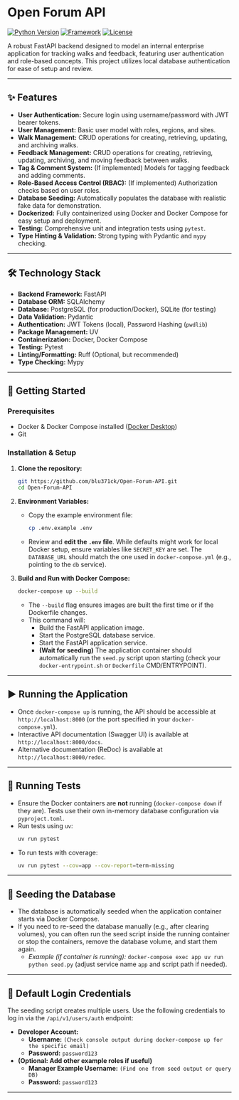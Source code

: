 # Open Forum API

[![Python Version](https://img.shields.io/badge/python-3.13+-blue.svg)](https://www.python.org/)
[![Framework](https://img.shields.io/badge/Framework-FastAPI-green.svg)](https://fastapi.tiangolo.com/)
[![License](https://img.shields.io/badge/License-MIT-yellow.svg)](LICENSE) 

A robust FastAPI backend designed to model an internal enterprise application for tracking walks and feedback, featuring user authentication and role-based concepts. This project utilizes local database authentication for ease of setup and review.

---

## ✨ Features

* **User Authentication:** Secure login using username/password with JWT bearer tokens.
* **User Management:** Basic user model with roles, regions, and sites.
* **Walk Management:** CRUD operations for creating, retrieving, updating, and archiving walks.
* **Feedback Management:** CRUD operations for creating, retrieving, updating, archiving, and moving feedback between walks.
* **Tag & Comment System:** (If implemented) Models for tagging feedback and adding comments.
* **Role-Based Access Control (RBAC):** (If implemented) Authorization checks based on user roles.
* **Database Seeding:** Automatically populates the database with realistic fake data for demonstration.
* **Dockerized:** Fully containerized using Docker and Docker Compose for easy setup and deployment.
* **Testing:** Comprehensive unit and integration tests using `pytest`.
* **Type Hinting & Validation:** Strong typing with Pydantic and `mypy` checking.

---

## 🛠️ Technology Stack

* **Backend Framework:** FastAPI
* **Database ORM:** SQLAlchemy
* **Database:** PostgreSQL (for production/Docker), SQLite (for testing)
* **Data Validation:** Pydantic
* **Authentication:** JWT Tokens (local), Password Hashing (`pwdlib`)
* **Package Management:** UV
* **Containerization:** Docker, Docker Compose
* **Testing:** Pytest
* **Linting/Formatting:** Ruff (Optional, but recommended)
* **Type Checking:** Mypy

---

## 🚀 Getting Started

### Prerequisites

* Docker & Docker Compose installed ([Docker Desktop](https://www.docker.com/products/docker-desktop/))
* Git

### Installation & Setup

1.  **Clone the repository:**
    ```bash
    git https://github.com/blu371ck/Open-Forum-API.git
    cd Open-Forum-API
    ```

2.  **Environment Variables:**
    * Copy the example environment file:
        ```bash
        cp .env.example .env
        ```
    * Review and **edit the `.env` file**. While defaults might work for local Docker setup, ensure variables like `SECRET_KEY` are set. The `DATABASE_URL` should match the one used in `docker-compose.yml` (e.g., pointing to the `db` service).

3.  **Build and Run with Docker Compose:**
    ```bash
    docker-compose up --build
    ```
    * The `--build` flag ensures images are built the first time or if the Dockerfile changes.
    * This command will:
        * Build the FastAPI application image.
        * Start the PostgreSQL database service.
        * Start the FastAPI application service.
        * **(Wait for seeding)** The application container should automatically run the `seed.py` script upon starting (check your `docker-entrypoint.sh` or `Dockerfile` CMD/ENTRYPOINT).

---

## ▶️ Running the Application

* Once `docker-compose up` is running, the API should be accessible at `http://localhost:8000` (or the port specified in your `docker-compose.yml`).
* Interactive API documentation (Swagger UI) is available at `http://localhost:8000/docs`.
* Alternative documentation (ReDoc) is available at `http://localhost:8000/redoc`.

---

## 🧪 Running Tests

* Ensure the Docker containers are **not** running (`docker-compose down` if they are). Tests use their own in-memory database configuration via `pyproject.toml`.
* Run tests using `uv`:
    ```bash
    uv run pytest
    ```
* To run tests with coverage:
    ```bash
    uv run pytest --cov=app --cov-report=term-missing
    ```

---

## 🌱 Seeding the Database

* The database is automatically seeded when the application container starts via Docker Compose.
* If you need to re-seed the database manually (e.g., after clearing volumes), you can often run the seed script inside the running container or stop the containers, remove the database volume, and start them again.
    * *Example (if container is running):* `docker-compose exec app uv run python seed.py` (adjust service name `app` and script path if needed).

---

## 🔑 Default Login Credentials

The seeding script creates multiple users. Use the following credentials to log in via the `/api/v1/users/auth` endpoint:

* **Developer Account:**
    * **Username:** `(Check console output during docker-compose up for the specific email)`
    * **Password:** `password123`
* **(Optional: Add other example roles if useful)**
    * **Manager Example Username:** `(Find one from seed output or query DB)`
    * **Password:** `password123`

---
